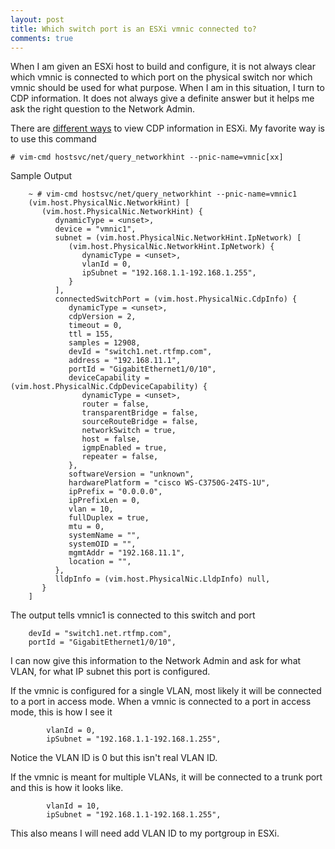```yaml
---
layout: post
title: Which switch port is an ESXi vmnic connected to?
comments: true
---
```

When I am given an ESXi host to build and configure, it is not always clear which vmnic is connected to which port on the physical switch nor which vmnic should be used for what purpose. When I am in this situation, I turn to CDP information. It does not always give a definite answer but it helps me ask the right question to the Network Admin.

There are [different ways](http://kb.vmware.com/kb/1007069) to view CDP information in ESXi. My favorite way is to use this command

    # vim-cmd hostsvc/net/query_networkhint --pnic-name=vmnic[xx]
    
Sample Output

        ~ # vim-cmd hostsvc/net/query_networkhint --pnic-name=vmnic1
        (vim.host.PhysicalNic.NetworkHint) [
           (vim.host.PhysicalNic.NetworkHint) {
              dynamicType = <unset>,
              device = "vmnic1",
              subnet = (vim.host.PhysicalNic.NetworkHint.IpNetwork) [
                 (vim.host.PhysicalNic.NetworkHint.IpNetwork) {
                    dynamicType = <unset>,
                    vlanId = 0,
                    ipSubnet = "192.168.1.1-192.168.1.255",
                 }
              ],
              connectedSwitchPort = (vim.host.PhysicalNic.CdpInfo) {
                 dynamicType = <unset>,
                 cdpVersion = 2,
                 timeout = 0,
                 ttl = 155,
                 samples = 12908,
                 devId = "switch1.net.rtfmp.com",
                 address = "192.168.11.1",
                 portId = "GigabitEthernet1/0/10",
                 deviceCapability = (vim.host.PhysicalNic.CdpDeviceCapability) {
                    dynamicType = <unset>,
                    router = false,
                    transparentBridge = false,
                    sourceRouteBridge = false,
                    networkSwitch = true,
                    host = false,
                    igmpEnabled = true,
                    repeater = false,
                 },
                 softwareVersion = "unknown",
                 hardwarePlatform = "cisco WS-C3750G-24TS-1U",
                 ipPrefix = "0.0.0.0",
                 ipPrefixLen = 0,
                 vlan = 10,
                 fullDuplex = true,
                 mtu = 0,
                 systemName = "",
                 systemOID = "",
                 mgmtAddr = "192.168.11.1",
                 location = "",
              },
              lldpInfo = (vim.host.PhysicalNic.LldpInfo) null,
           }
        ]


The output tells vmnic1 is connected to this switch and  port

        devId = "switch1.net.rtfmp.com",
        portId = "GigabitEthernet1/0/10",

I can now give this information to the Network Admin and ask for what VLAN, for what IP subnet this port is configured.

If the vmnic is configured for a single VLAN, most likely it will be connected to a port in access mode. When a vmnic is connected to a port in access mode, this is how I see it

            vlanId = 0,
            ipSubnet = "192.168.1.1-192.168.1.255",

Notice the VLAN ID is 0 but this isn't real VLAN ID. 

If the vmnic is meant for multiple VLANs, it will be connected to a trunk port and this is how it looks like.

            vlanId = 10,
            ipSubnet = "192.168.1.1-192.168.1.255",

This also means I will need add VLAN ID to my portgroup in ESXi. 
